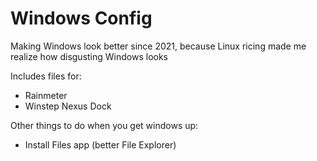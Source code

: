 # Windows Config
Making Windows look better since 2021, because Linux ricing made me realize how disgusting Windows looks

Includes files for:
  * Rainmeter
  * Winstep Nexus Dock

Other things to do when you get windows up:
 * Install Files app (better File Explorer)
